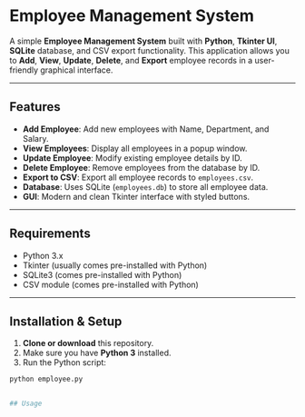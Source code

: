 # Employee Management System

A simple **Employee Management System** built with **Python**, **Tkinter UI**, **SQLite** database, and CSV export functionality. This application allows you to **Add**, **View**, **Update**, **Delete**, and **Export** employee records in a user-friendly graphical interface.

---

## Features

- **Add Employee**: Add new employees with Name, Department, and Salary.
- **View Employees**: Display all employees in a popup window.
- **Update Employee**: Modify existing employee details by ID.
- **Delete Employee**: Remove employees from the database by ID.
- **Export to CSV**: Export all employee records to `employees.csv`.
- **Database**: Uses SQLite (`employees.db`) to store all employee data.
- **GUI**: Modern and clean Tkinter interface with styled buttons.

---

## Requirements

- Python 3.x
- Tkinter (usually comes pre-installed with Python)
- SQLite3 (comes pre-installed with Python)
- CSV module (comes pre-installed with Python)

---

## Installation & Setup

1. **Clone or download** this repository.
2. Make sure you have **Python 3** installed.
3. Run the Python script:

```bash
python employee.py


## Usage


